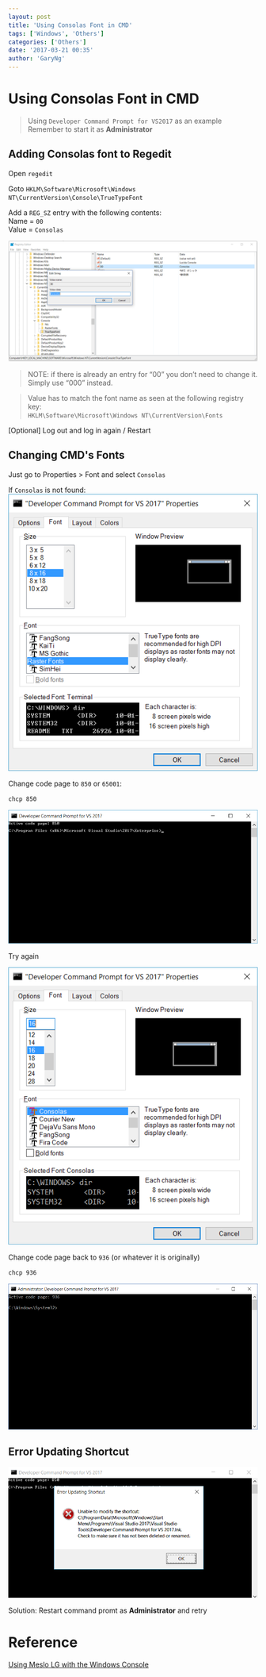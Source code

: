 ```yaml
---
layout: post
title: 'Using Consolas Font in CMD'
tags: ['Windows', 'Others']
categories: ['Others']
date: '2017-03-21 00:35'
author: 'GaryNg'
---
```

# Using Consolas Font in CMD
> Using `Developer Command Prompt for VS2017` as an example  
> Remember to start it as **Administrator**

## Adding Consolas font to Regedit
Open `regedit`

Goto `HKLM\Software\Microsoft\Windows NT\CurrentVersion\Console\TrueTypeFont`

Add a `REG_SZ` entry with the following contents:  
Name = `00`  
Value = `Consolas`

![Adding Consolas font in regedit](../images/posts/using-consolas-font-in-cmd/2017-03-21_010655.png)

> NOTE: if there is already an entry for “00” you don’t need to change it. Simply  use “000” instead.

> Value has
to match the font name as seen at the following registry key:  
`HKLM\Software\Microsoft\Windows NT\CurrentVersion\Fonts`

[Optional] Log out and log in again / Restart

## Changing CMD's Fonts
Just go to Properties > Font and select `Consolas`

If `Consolas` is not found:   
![Consolas not found in the Font listbox](../images/posts/use-consolas-font-in-cmd/2017-03-21_005334.png)

Change code page to `850` or `65001`:
```bash
chcp 850
```
![Change code page to 850](../images/posts/use-consolas-font-in-cmd/2017-03-21_005458.png)

Try again

![Select Consolas in the Font listbox](../images/posts/using-consolas-font-in-cmd/2017-03-21_005657.png)

Change code page back to `936` (or whatever it is originally)
```bash
chcp 936
```
![](../images/posts/using-consolas-font-in-cmd/2017-03-21_010039.png)

## Error Updating Shortcut
![Error Updating Shortcut](../images/posts/using-consolas-font-in-cmd/2017-03-21_005808.png)

Solution: Restart command promt as **Administrator** and retry

# Reference
[Using Meslo LG with the Windows Console](https://github.com/andreberg/Meslo-Font/wiki/Using-Meslo-LG-with-the-Windows-Console)
